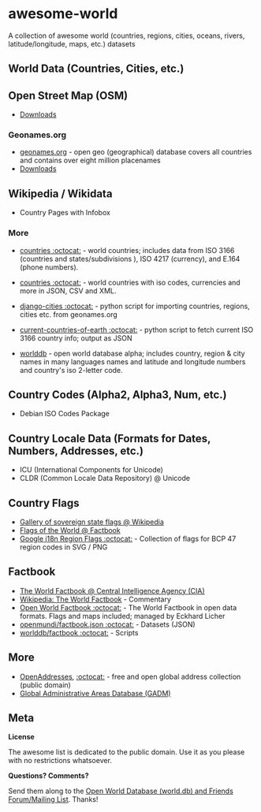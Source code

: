 # awesome-world

A collection of awesome world  (countries, regions, cities, oceans, rivers, latitude/longitude, maps, etc.) datasets


## World Data (Countries, Cities, etc.)

## Open Street Map (OSM)

- [Downloads](http://wiki.openstreetmap.org/wiki/Downloading_data)

### Geonames.org

- [geonames.org](http://geonames.org) - open geo (geographical) database covers all countries and contains over eight million placenames
- [Downloads](http://www.geonames.org/export/)

## Wikipedia / Wikidata

- Country Pages with Infobox

### More

- [countries :octocat:](https://github.com/hexorx/countries) - world countries; includes data from ISO 3166 (countries and states/subdivisions ), ISO 4217 (currency), and E.164 (phone numbers).

- [countries :octocat:](https://github.com/mledoze/countries) - world countries with iso codes, currencies and more in JSON, CSV and XML.

- [django-cities :octocat:](https://github.com/coderholic/django-cities) - python script for importing countries, regions, cities etc. from geonames.org

- [current-countries-of-earth :octocat:](https://github.com/ewheeler/current-countries-of-earth) - python script to fetch current ISO 3166 country info; output as JSON

- [worlddb](http://code.google.com/p/worlddb) -  open world database alpha; includes country, region & city names in many languages names and latitude and longitude numbers and country's iso 2-letter code.


## Country Codes (Alpha2, Alpha3, Num, etc.)

- Debian ISO Codes Package


## Country Locale Data (Formats for Dates, Numbers, Addresses, etc.)

- ICU (International Components for Unicode)
- CLDR  (Common Locale Data Repository) @ Unicode


## Country Flags

- [Gallery of sovereign state flags @ Wikipedia](http://en.wikipedia.org/wiki/Gallery_of_sovereign_state_flags)
- [Flags of the World @ Factbook](https://www.cia.gov/library/publications/the-world-factbook/docs/flagsoftheworld.html)
- [Google i18n Region Flags :octocat:](https://github.com/googlei18n/region-flags) - Collection of flags for BCP 47 region codes in SVG / PNG

## Factbook

- [The World Factbook @ Central Intelligence Agency (CIA)](https://www.cia.gov/library/publications/the-world-factbook/)
- [Wikipedia: The World Factbook](http://en.wikipedia.org/wiki/The_World_Factbook) - Commentary
- [Open World Factbook :octocat:](https://github.com/openfactbook) - The World Factbook in open data formats. Flags and maps included; managed by Eckhard Licher
- [openmundi/factbook.json :octocat:](https://github.com/openmundi/factbook.json) - Datasets (JSON)
- [worlddb/factbook :octocat:](https://github.com/worlddb/factbook) - Scripts


## More

- [OpenAddresses](http://openaddresses.io), [:octocat:](https://github.com/openaddresses) - free and open global address collection (public domain)
- [Global Administrative Areas Database (GADM)](http://www.gadm.org)


## Meta

**License**

The awesome list is dedicated to the public domain. Use it as you please with no restrictions whatsoever.

**Questions? Comments?**

Send them along to the [Open World Database (world.db) and Friends Forum/Mailing List](http://groups.google.com/group/openmundi). 
Thanks!
